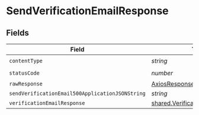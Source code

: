 # SendVerificationEmailResponse


## Fields

| Field                                                                                | Type                                                                                 | Required                                                                             | Description                                                                          |
| ------------------------------------------------------------------------------------ | ------------------------------------------------------------------------------------ | ------------------------------------------------------------------------------------ | ------------------------------------------------------------------------------------ |
| `contentType`                                                                        | *string*                                                                             | :heavy_check_mark:                                                                   | N/A                                                                                  |
| `statusCode`                                                                         | *number*                                                                             | :heavy_check_mark:                                                                   | N/A                                                                                  |
| `rawResponse`                                                                        | [AxiosResponse>](https://axios-http.com/docs/res_schema)                             | :heavy_minus_sign:                                                                   | N/A                                                                                  |
| `sendVerificationEmail500ApplicationJSONString`                                      | *string*                                                                             | :heavy_minus_sign:                                                                   | N/A                                                                                  |
| `verificationEmailResponse`                                                          | [shared.VerificationEmailResponse](../../models/shared/verificationemailresponse.md) | :heavy_minus_sign:                                                                   | Ok                                                                                   |